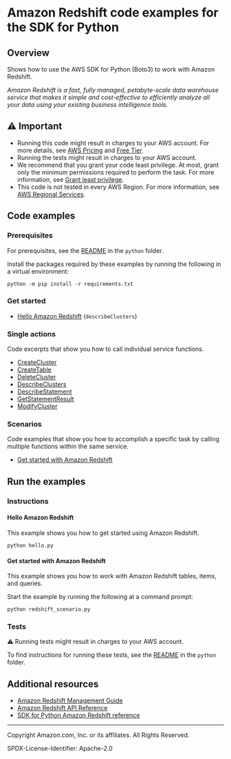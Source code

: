 # Amazon Redshift code examples for the SDK for Python

## Overview

Shows how to use the AWS SDK for Python (Boto3) to work with Amazon Redshift.

<!--custom.overview.start-->
<!--custom.overview.end-->

_Amazon Redshift is a fast, fully managed, petabyte-scale data warehouse service that makes it simple and cost-effective to efficiently analyze all your data using your existing business intelligence tools._

## ⚠ Important

* Running this code might result in charges to your AWS account. For more details, see [AWS Pricing](https://aws.amazon.com/pricing/) and [Free Tier](https://aws.amazon.com/free/).
* Running the tests might result in charges to your AWS account.
* We recommend that you grant your code least privilege. At most, grant only the minimum permissions required to perform the task. For more information, see [Grant least privilege](https://docs.aws.amazon.com/IAM/latest/UserGuide/best-practices.html#grant-least-privilege).
* This code is not tested in every AWS Region. For more information, see [AWS Regional Services](https://aws.amazon.com/about-aws/global-infrastructure/regional-product-services).

<!--custom.important.start-->
<!--custom.important.end-->

## Code examples

### Prerequisites

For prerequisites, see the [README](../../README.md#Prerequisites) in the `python` folder.

Install the packages required by these examples by running the following in a virtual environment:

```
python -m pip install -r requirements.txt
```

<!--custom.prerequisites.start-->
<!--custom.prerequisites.end-->

### Get started

- [Hello Amazon Redshift](hello.py#L4) (`describeClusters`)


### Single actions

Code excerpts that show you how to call individual service functions.

- [CreateCluster](redshift.py#L39)
- [CreateTable](redshift_scenario.py#L201)
- [DeleteCluster](redshift.py#L81)
- [DescribeClusters](redshift.py#L125)
- [DescribeStatement](redshift_data.py#L94)
- [GetStatementResult](redshift_data.py#L115)
- [ModifyCluster](redshift.py#L102)

### Scenarios

Code examples that show you how to accomplish a specific task by calling multiple
functions within the same service.

- [Get started with Amazon Redshift](redshift_scenario.py)


<!--custom.examples.start-->
<!--custom.examples.end-->

## Run the examples

### Instructions


<!--custom.instructions.start-->
<!--custom.instructions.end-->

#### Hello Amazon Redshift

This example shows you how to get started using Amazon Redshift.

```
python hello.py
```


#### Get started with Amazon Redshift

This example shows you how to work with Amazon Redshift tables, items, and queries.


<!--custom.scenario_prereqs.redshift_Scenario.start-->
<!--custom.scenario_prereqs.redshift_Scenario.end-->

Start the example by running the following at a command prompt:

```
python redshift_scenario.py
```


<!--custom.scenarios.redshift_Scenario.start-->
<!--custom.scenarios.redshift_Scenario.end-->

### Tests

⚠ Running tests might result in charges to your AWS account.


To find instructions for running these tests, see the [README](../../README.md#Tests)
in the `python` folder.



<!--custom.tests.start-->
<!--custom.tests.end-->

## Additional resources

- [Amazon Redshift Management Guide](https://docs.aws.amazon.com/redshift/latest/mgmt/welcome.html)
- [Amazon Redshift API Reference](https://docs.aws.amazon.com/redshift/latest/APIReference/Welcome.html)
- [SDK for Python Amazon Redshift reference](https://boto3.amazonaws.com/v1/documentation/api/latest/reference/services/redshift.html)

<!--custom.resources.start-->
<!--custom.resources.end-->

---

Copyright Amazon.com, Inc. or its affiliates. All Rights Reserved.

SPDX-License-Identifier: Apache-2.0